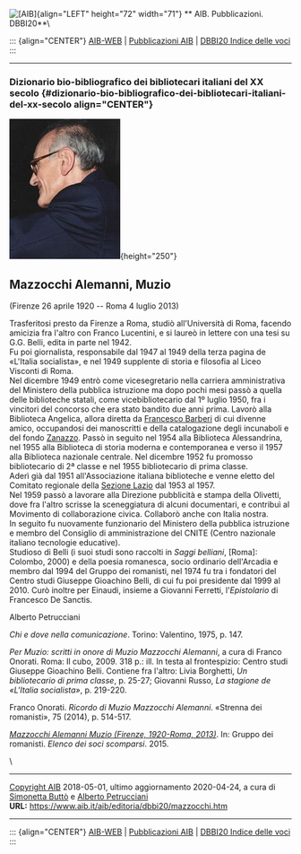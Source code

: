 ![\[AIB\]](/aib/wi/aibv72.gif){align="LEFT" height="72" width="71"}
** AIB. Pubblicazioni. DBBI20**\

::: {align="CENTER"}
[AIB-WEB](/) \| [Pubblicazioni AIB](/pubblicazioni/) \| [DBBI20 Indice
delle voci](dbbi20.htm)
:::

------------------------------------------------------------------------

### Dizionario bio-bibliografico dei bibliotecari italiani del XX secolo {#dizionario-bio-bibliografico-dei-bibliotecari-italiani-del-xx-secolo align="CENTER"}

![\[Ritratto\]](mazzocchi.jpg){height="250"}

## Mazzocchi Alemanni, Muzio

(Firenze 26 aprile 1920 -- Roma 4 luglio 2013)

Trasferitosi presto da Firenze a Roma, studiò all\'Università di Roma,
facendo amicizia fra l\'altro con Franco Lucentini, e si laureò in
lettere con una tesi su G.G. Belli, edita in parte nel 1942.\
Fu poi giornalista, responsabile dal 1947 al 1949 della terza pagina de
«L\'Italia socialista», e nel 1949 supplente di storia e filosofia al
Liceo Visconti di Roma.\
Nel dicembre 1949 entrò come vicesegretario nella carriera
amministrativa del Ministero della pubblica istruzione ma dopo pochi
mesi passò a quella delle biblioteche statali, come vicebibliotecario
dal 1º luglio 1950, fra i vincitori del concorso che era stato bandito
due anni prima. Lavorò alla Biblioteca Angelica, allora diretta da
[Francesco Barberi](barberi.htm) di cui divenne amico, occupandosi dei
manoscritti e della catalogazione degli incunaboli e del fondo
[Zanazzo](zanazzo.htm). Passò in seguito nel 1954 alla Biblioteca
Alessandrina, nel 1955 alla Biblioteca di storia moderna e contemporanea
e verso il 1957 alla Biblioteca nazionale centrale. Nel dicembre 1952 fu
promosso bibliotecario di 2ª classe e nel 1955 bibliotecario di prima
classe.\
Aderì già dal 1951 all\'Associazione italiana biblioteche e venne eletto
del Comitato regionale della [Sezione Lazio](/aib/stor/sezioni/laz.htm)
dal 1953 al 1957.\
Nel 1959 passò a lavorare alla Direzione pubblicità e stampa della
Olivetti, dove fra l\'altro scrisse la sceneggiatura di alcuni
documentari, e contribuì al Movimento di collaborazione civica.
Collaborò anche con Italia nostra.\
In seguito fu nuovamente funzionario del Ministero della pubblica
istruzione e membro del Consiglio di amministrazione del CNITE (Centro
nazionale italiano tecnologie educative).\
Studioso di Belli (i suoi studi sono raccolti in *Saggi belliani*,
\[Roma\]: Colombo, 2000) e della poesia romanesca, socio ordinario
dell\'Arcadia e membro dal 1994 del Gruppo dei romanisti, nel 1974 fu
tra i fondatori del Centro studi Giuseppe Gioachino Belli, di cui fu poi
presidente dal 1999 al 2010. Curò inoltre per Einaudi, insieme a
Giovanni Ferretti, l\'*Epistolario* di Francesco De Sanctis.

Alberto Petrucciani

*Chi e dove nella comunicazione*. Torino: Valentino, 1975, p. 147.

*Per Muzio: scritti in onore di Muzio Mazzocchi Alemanni*, a cura di
Franco Onorati. Roma: Il cubo, 2009. 318 p.: ill. In testa al
frontespizio: Centro studi Giuseppe Gioachino Belli. Contiene fra
l\'altro: Livia Borghetti, *Un bibliotecario di prima classe*, p. 25-27;
Giovanni Russo, *La stagione de «L\'Italia socialista»*, p. 219-220.

Franco Onorati. *Ricordo di Muzio Mazzocchi Alemanni*. «Strenna dei
romanisti», 75 (2014), p. 514-517.

[*Mazzocchi Alemanni Muzio (Firenze, 1920-Roma,
2013)*](http://www.gruppodeiromanisti.it/wp-content/uploads/2015/04/MAZZOCCHI-ALEMMANNI-Muzio.pdf).
In: Gruppo dei romanisti. *Elenco dei soci scomparsi*. 2015.

\

------------------------------------------------------------------------

[Copyright AIB](/su-questo-sito/dichiarazione-di-copyright-aib-web/)
2018-05-01, ultimo aggiornamento 2020-04-24, a cura di [Simonetta
Buttò](/aib/redazione3.htm) e [Alberto
Petrucciani](/su-questo-sito/redazione-aib-web/)\
**URL:** https://www.aib.it/aib/editoria/dbbi20/mazzocchi.htm

------------------------------------------------------------------------

::: {align="CENTER"}
[AIB-WEB](/) \| [Pubblicazioni AIB](/pubblicazioni/) \| [DBBI20 Indice
delle voci](dbbi20.htm)
:::
